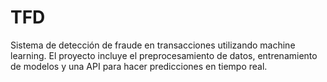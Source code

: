 # TFD
Sistema de detección de fraude en transacciones utilizando machine learning. El proyecto incluye el preprocesamiento de datos, entrenamiento de modelos y una API para hacer predicciones en tiempo real.
